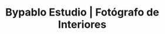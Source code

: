 ---
title: "Bypablo Estudio | Fotógrafo de Interiores"
url: /barcelona/bypablo-estudio-fotografo-de-interiores/
shop: general
---